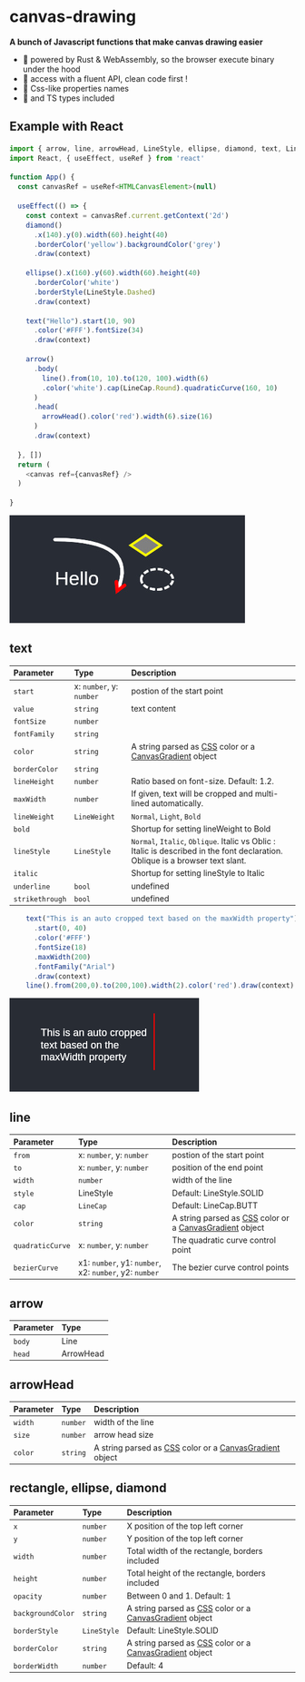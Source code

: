 
# canvas-drawing

**A bunch of Javascript functions that make canvas drawing easier**
 - 🚀 powered by Rust & WebAssembly, so the browser execute binary under the hood
 - 🌿 access with a fluent API, clean code first !
 - 🎨 Css-like properties names
 - 📖 and TS types included

## Example with React
```javascript
import { arrow, line, arrowHead, LineStyle, ellipse, diamond, text, LineCap } from 'canvas-drawing'
import React, { useEffect, useRef } from 'react'

function App() {
  const canvasRef = useRef<HTMLCanvasElement>(null)

  useEffect(() => {
    const context = canvasRef.current.getContext('2d')
    diamond()
      .x(140).y(0).width(60).height(40)
      .borderColor('yellow').backgroundColor('grey')
      .draw(context)

    ellipse().x(160).y(60).width(60).height(40)
      .borderColor('white')
      .borderStyle(LineStyle.Dashed)
      .draw(context)

    text("Hello").start(10, 90)
      .color('#FFF').fontSize(34)
      .draw(context)

    arrow()
      .body(
        line().from(10, 10).to(120, 100).width(6)
        .color('white').cap(LineCap.Round).quadraticCurve(160, 10)
      )
      .head(
        arrowHead().color('red').width(6).size(16)
      )
      .draw(context)

  }, [])
  return (
    <canvas ref={canvasRef} />
  )

}
```
![Screenshot](./screenshot/example.jpg)

## text

| Parameter | Type     | Description                       |
| :-------- | :------- | :-------------------------------- |
| `start`    | x: `number`, y: `number` | postion of the start point |
| `value`   | `string` | text content |
| `fontSize`   | `number` |
| `fontFamily`  | `string` |
| `color`  | `string` | A string parsed as [CSS](https://developer.mozilla.org/en-US/docs/Web/CSS/CSS_colors) color or a [CanvasGradient](https://developer.mozilla.org/en-US/docs/Web/API/CanvasGradient) object |
| `borderColor`  | `string` |
| `lineHeight`  | `number` | Ratio based on font-size. Default: 1.2.
| `maxWidth`  | `number` | If given, text will be cropped and multi-lined automatically.
| `lineWeight`  | `LineWeight` | `Normal`, `Light`, `Bold`
| `bold`  |  | Shortup for setting lineWeight to Bold
| `lineStyle`  | `LineStyle` | `Normal`, `Italic`, `Oblique`. Italic vs Oblic : Italic is described in the font declaration. Oblique is a browser text slant.
| `italic`  |  | Shortup for setting lineStyle to Italic
| `underline`  | `bool` | undefined | no args (undefined) is a shortcup for `true`
| `strikethrough`  | `bool` | undefined | no args (undefined) is a shortcup for `true`

```javascript
    text("This is an auto cropped text based on the maxWidth property")
      .start(0, 40)
      .color('#FFF')
      .fontSize(18)
      .maxWidth(200)
      .fontFamily("Arial")
      .draw(context)
    line().from(200,0).to(200,100).width(2).color('red').draw(context)
```
![Screenshot](./screenshot/text.png)

## line

| Parameter | Type     | Description                       |
| :-------- | :------- | :-------------------------------- |
| `from`    | x: `number`, y: `number` | postion of the start point |
| `to`      | x: `number`, y: `number` | position of the end point |
| `width`   | `number` | width of the line |
| `style`   | LineStyle | Default: LineStyle.SOLID |
| `cap`  | `LineCap` | Default: LineCap.BUTT |
| `color`  | `string` | A string parsed as [CSS](https://developer.mozilla.org/en-US/docs/Web/CSS/CSS_colors) color or a [CanvasGradient](https://developer.mozilla.org/en-US/docs/Web/API/CanvasGradient) object |
| `quadraticCurve`  | x: `number`, y: `number` | The quadratic curve control point |
| `bezierCurve`  | x1: `number`, y1: `number`, x2: `number`, y2: `number` | The bezier curve control points |

## arrow

| Parameter | Type     
| :-------- | :------- |
| `body`    | Line |
| `head`      | ArrowHead |

## arrowHead

| Parameter | Type     | Description                       |
| :-------- | :------- | :-------------------------------- |
| `width`   | `number` | width of the line |
| `size`   | `number` | arrow head size |
| `color`  | `string` | A string parsed as [CSS](https://developer.mozilla.org/en-US/docs/Web/CSS/CSS_colors) color or a [CanvasGradient](https://developer.mozilla.org/en-US/docs/Web/API/CanvasGradient) object |

## rectangle, ellipse, diamond

| Parameter | Type     | Description                       |
| :-------- | :------- | :-------------------------------- |
| `x`       | `number` | X position of the top left corner |
| `y`       | `number` | Y position of the top left corner |
| `width`   | `number` | Total width of the rectangle, borders included |
| `height`  | `number` | Total height of the rectangle, borders included |
| `opacity`  | `number` | Between 0 and 1. Default: 1 |
| `backgroundColor`  | `string` | A string parsed as [CSS](https://developer.mozilla.org/en-US/docs/Web/CSS/CSS_colors) color or a [CanvasGradient](https://developer.mozilla.org/en-US/docs/Web/API/CanvasGradient) object |
| `borderStyle`  | `LineStyle` | Default: LineStyle.SOLID |
| `borderColor`  | `string` | A string parsed as [CSS](https://developer.mozilla.org/en-US/docs/Web/CSS/CSS_colors) color or a [CanvasGradient](https://developer.mozilla.org/en-US/docs/Web/API/CanvasGradient) object |
| `borderWidth`  | `number` | Default: 4 |





